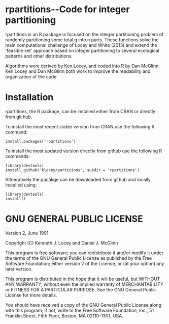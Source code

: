 rpartitions--Code for integer partitioning
=========================================

rpartitions is an R package is focused on the integer partitioning problem of randomly partitioning
some total q into n parts. These functions solve the main computational challenge of Locey and White (2013)
and extend the 'feasible set' approach based on integer partitioning to several ecological patterns and 
other distributions. 


Algorithms were derived by Ken Locey, and coded into R by Dan McGlinn. Ken Locey and Dan McGlinn both work to improve the readability
and organization of the code.

Installation
============
rpartitions, the R package, can be installed either from CRAN or directly from git hub. 

To install the most recent stable version from CRAN use the following R command:

    install.packages('rpartitions')
    
To install the most updated version directly from github use the following R commands:

    library(devtools)
    install_github('klocey/partitions', subdir = 'rpartitions')

Altneratively the pacakge can be downloaded from github and locally installed using:

    library(devtools)
    install()

GNU GENERAL PUBLIC LICENSE
==========================
Version 2, June 1991

Copyright (C) Kenneth J. Locey and Daniel J. McGlinn

This program is free software; you can redistribute it and/or
modify it under the terms of the GNU General Public License
as published by the Free Software Foundation; either version 2
of the License, or (at your option) any later version.

This program is distributed in the hope that it will be useful,
but WITHOUT ANY WARRANTY; without even the implied warranty of
MERCHANTABILITY or FITNESS FOR A PARTICULAR PURPOSE.  See the
GNU General Public License for more details.

You should have received a copy of the GNU General Public License
along with this program; if not, write to the Free Software
Foundation, Inc., 51 Franklin Street, Fifth Floor, Boston, MA  02110-1301, USA.

